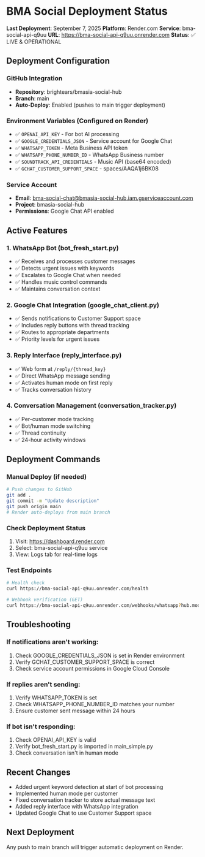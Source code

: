 # BMA Social Deployment Status

**Last Deployment**: September 7, 2025
**Platform**: Render.com
**Service**: bma-social-api-q9uu
**URL**: https://bma-social-api-q9uu.onrender.com
**Status**: ✅ LIVE & OPERATIONAL

## Deployment Configuration

### GitHub Integration
- **Repository**: brightears/bmasia-social-hub
- **Branch**: main
- **Auto-Deploy**: Enabled (pushes to main trigger deployment)

### Environment Variables (Configured on Render)
- ✅ `OPENAI_API_KEY` - For bot AI processing
- ✅ `GOOGLE_CREDENTIALS_JSON` - Service account for Google Chat
- ✅ `WHATSAPP_TOKEN` - Meta Business API token
- ✅ `WHATSAPP_PHONE_NUMBER_ID` - WhatsApp Business number
- ✅ `SOUNDTRACK_API_CREDENTIALS` - Music API (base64 encoded)
- ✅ `GCHAT_CUSTOMER_SUPPORT_SPACE` - spaces/AAQA1j6BK08

### Service Account
- **Email**: bma-social-chat@bmasia-social-hub.iam.gserviceaccount.com
- **Project**: bmasia-social-hub
- **Permissions**: Google Chat API enabled

## Active Features

### 1. WhatsApp Bot (bot_fresh_start.py)
- ✅ Receives and processes customer messages
- ✅ Detects urgent issues with keywords
- ✅ Escalates to Google Chat when needed
- ✅ Handles music control commands
- ✅ Maintains conversation context

### 2. Google Chat Integration (google_chat_client.py)
- ✅ Sends notifications to Customer Support space
- ✅ Includes reply buttons with thread tracking
- ✅ Routes to appropriate departments
- ✅ Priority levels for urgent issues

### 3. Reply Interface (reply_interface.py)
- ✅ Web form at `/reply/{thread_key}`
- ✅ Direct WhatsApp message sending
- ✅ Activates human mode on first reply
- ✅ Tracks conversation history

### 4. Conversation Management (conversation_tracker.py)
- ✅ Per-customer mode tracking
- ✅ Bot/human mode switching
- ✅ Thread continuity
- ✅ 24-hour activity windows

## Deployment Commands

### Manual Deploy (if needed)
```bash
# Push changes to GitHub
git add .
git commit -m "Update description"
git push origin main
# Render auto-deploys from main branch
```

### Check Deployment Status
1. Visit: https://dashboard.render.com
2. Select: bma-social-api-q9uu service
3. View: Logs tab for real-time logs

### Test Endpoints
```bash
# Health check
curl https://bma-social-api-q9uu.onrender.com/health

# Webhook verification (GET)
curl https://bma-social-api-q9uu.onrender.com/webhooks/whatsapp?hub.mode=subscribe&hub.verify_token=bma_social_2024&hub.challenge=test
```

## Troubleshooting

### If notifications aren't working:
1. Check GOOGLE_CREDENTIALS_JSON is set in Render environment
2. Verify GCHAT_CUSTOMER_SUPPORT_SPACE is correct
3. Check service account permissions in Google Cloud Console

### If replies aren't sending:
1. Verify WHATSAPP_TOKEN is set
2. Check WHATSAPP_PHONE_NUMBER_ID matches your number
3. Ensure customer sent message within 24 hours

### If bot isn't responding:
1. Check OPENAI_API_KEY is valid
2. Verify bot_fresh_start.py is imported in main_simple.py
3. Check conversation isn't in human mode

## Recent Changes
- Added urgent keyword detection at start of bot processing
- Implemented human mode per customer
- Fixed conversation tracker to store actual message text
- Added reply interface with WhatsApp integration
- Updated Google Chat to use Customer Support space

## Next Deployment
Any push to main branch will trigger automatic deployment on Render.